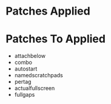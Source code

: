 # Patches Applied

# Patches To Applied
- attachbelow
- combo
- autostart
- namedscratchpads
- pertag
- actualfullscreen
- fullgaps
